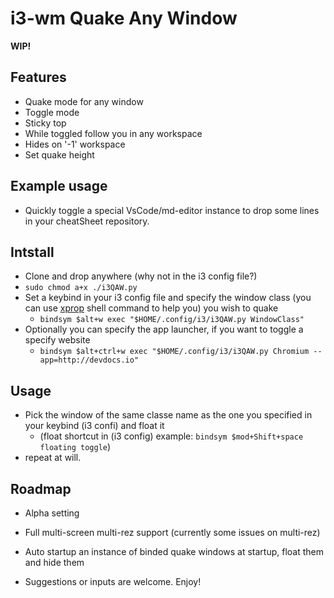 # i3-wm Quake Any Window

**WIP!**

## Features
* Quake mode for any window
* Toggle mode
* Sticky top
* While toggled follow you in any workspace
* Hides on '-1' workspace
* Set quake height

## Example usage
* Quickly toggle a special VsCode/md-editor instance to drop some lines in your cheatSheet repository.

## Intstall
* Clone and drop anywhere (why not in the i3 config file?)
* `sudo chmod a+x ./i3QAW.py`
* Set a keybind in your i3 config file and specify the window class (you can use [xprop](https://www.archlinux.org/packages/extra/x86_64/xorg-xprop/) shell command to help you) you wish to quake
    * `bindsym $alt+w exec "$HOME/.config/i3/i3QAW.py WindowClass"`
* Optionally you can specify the app launcher, if you want to toggle a specify website
  * `bindsym $alt+ctrl+w exec "$HOME/.config/i3/i3QAW.py Chromium --app=http://devdocs.io"`

## Usage
* Pick the window of the same classe name as the one you specified in your keybind (i3 confi) and float it
  * (float shortcut in (i3 config) example: `bindsym $mod+Shift+space floating toggle`)
* repeat at will.

## Roadmap
* Alpha setting
* Full multi-screen multi-rez support (currently some issues on multi-rez)
* Auto startup an instance of binded quake windows at startup, float them and hide them

* Suggestions or inputs are welcome. Enjoy!
